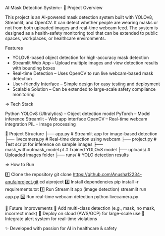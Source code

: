  AI Mask Detection System:-
📌 Project Overview

This project is an AI-powered mask detection system built with YOLOv8, Streamlit, and OpenCV. It can detect whether people are wearing masks or not from both uploaded images and real-time webcam feed. The system is designed as a health-safety monitoring tool that can be extended to public spaces, workplaces, or healthcare environments.

 Features
* YOLOv8-based object detection for high-accuracy mask detection
* Streamlit Web App – Upload multiple images and view detection results with bounding boxes
* Real-time Detection – Uses OpenCV to run live webcam-based mask detection
* User-friendly Interface – Simple design for easy testing and deployment
* Scalable Solution – Can be extended to large-scale safety compliance monitoring

=> Tech Stack

Python
YOLOv8 (Ultralytics) – Object detection model
PyTorch – Model inference
Streamlit – Web app interface
OpenCV – Real-time webcam integration
PIL – Image processing

📂 Project Structure
├── app.py                  # Streamlit app for image-based detection
├── livecamera.py           # Real-time detection using webcam
├── project.py              # Test script for inference on sample images
├── mask_withoutmask_model.pt # Trained YOLOv8 model
├── uploads/                # Uploaded images folder
├── runs/                   # YOLO detection results

=> How to Run

1️⃣ Clone the repository
git clone https://github.com/Anusha12234-anu/aiproject.git
cd aiproject
2️⃣ Install dependencies
pip install -r requirements.txt
3️⃣ Run Streamlit app (image detection)
streamlit run app.py
4️⃣ Run real-time webcam detection
python livecamera.py



🎯 Future Improvements
🔹 Add multi-class detection (e.g., mask, no mask, incorrect mask)
🔹 Deploy on cloud (AWS/GCP) for large-scale use
🔹 Integrate alert system for real-time violations

✨ Developed with passion for AI in healthcare & safety
